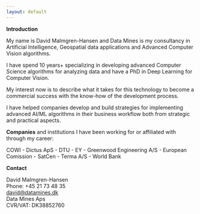```yaml
---
layout: default
---
```


**Introduction** 

My name is David Malmgren-Hansen and Data Mines is my consultancy in Artificial Intelligence, Geospatial data applications and Advanced Computer Vision algorithms.

I have spend 10 years+ specializing in developing advanced Computer Science algorithms for analyzing data and have a PhD in Deep Learning for Computer Vision.

My interest now is to describe what it takes for this technology to become a commercial success with the know-how of the development process. 

I have helped companies develop and build strategies for implementing advanced AI/ML algorithms in their business workflow both from strategic and practical aspects.

**Companies**
and institutions I have been working for or affiliated with through my career:

COWI - Dictus ApS - DTU - EY - Greenwood Engineering A/S - European Comission - SatCen - Terma A/S - World Bank


**Contact**

David Malmgren-Hansen\
Phone: +45 21 73 48 35\
david@datamines.dk\
Data Mines Aps\
CVR/VAT: DK38852760

